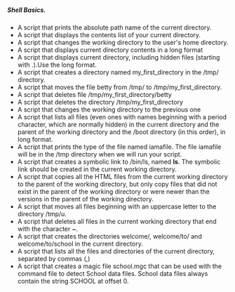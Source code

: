 ##### Shell Basics.
- A script that prints the absolute path name of the current directory.
- A script that displays the contents list of your current directory.
- A script that changes the working directory to the user's home directory.
- A script that displays current directory contents in a long format
- A script that displays current directory, including hidden files (starting with .).Use the long format.
- A script that creates a directory named my_first_directory in the /tmp/ directory.
- A script that moves the file betty from /tmp/ to /tmp/my_first_directory.
- A script that deletes file /tmp/my_first_directory/betty
- A script that deletes the directory /tmp/my_first_directory
- A script that changes the working directory to the previous one
- A script that lists all files (even ones with names beginning with a period character, which are normally hidden) in the current directory and the parent of the working directory and the /boot directory (in this order), in long format.
- A script that prints the type of the file named iamafile. The file iamafile will be in the /tmp directory when we will run your script.
- A script that creates a symbolic link to /bin/ls, named __ls__. The symbolic link should be created in the current working directory.
- A script that copies all the HTML files from the current working directory to the parent of the working directory, but only copy files that did not exist in the parent of the working directory or were newer than the versions in the parent of the working directory.
- A script that moves all files beginning with an uppercase letter to the directory /tmp/u.
- A script that deletes all files in the current working directory that end with the character ~.
- A script that creates the directories welcome/, welcome/to/ and welcome/to/school in the current directory.
- A script that lists all the files and directories of the current directory, separated by commas (,)
- A script that creates a magic file school.mgc that can be used with the command file to detect School data files. School data files always contain the string SCHOOL at offset 0.
